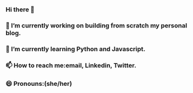 ### Hi there 👋

### 🔭 I’m currently working on building from scratch my personal blog.
### 🌱 I’m currently learning Python and Javascript.
### 📫 How to reach me:email, Linkedin, Twitter.
### 😄 Pronouns:(she/her)




<!--
**Celested34/Celested34** is a ✨ _special_ ✨ repository because its `README.md` (this file) appears on your GitHub profile.

Here are some ideas to get you started:

- 🔭 I’m currently working on ...
- 🌱 I’m currently learning ...
- 👯 I’m looking to collaborate on ...
- 🤔 I’m looking for help with ...
- 💬 Ask me about ...
- 📫 How to reach me: ...
- 😄 Pronouns: ...
- ⚡ Fun fact: ...
-->
